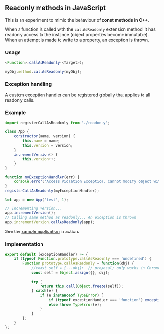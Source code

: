 ## Readonly methods in JavaScript

This is an experiment to mimic the behaviour of **const methods in C++**. 

When a function is called with the `callAsReadonly` extension method, it has readonly access to the instance (object properties become immutable). When an attempt is made to write to a property, an exception is thrown. 

### Usage
```javascript
<Function>.callAsReadonly(<Target>);

myObj.method.callAsReadonly(myObj);
```

### Exception handling
A custom exception handler can be registered globally that applies to all readonly calls.


### Example
```javascript
import registerCallAsReadonly from './readonly';

class App {
    constructor(name, version) {
        this.name = name;
        this.version = version;
    }
    incrementVersion() {
        this.version++;
    }
}

function myExceptionHandler(err) {
    console.error('Access Violation Exception. Cannot modify object with readonly access.');
}
registerCallAsReadonly(myExceptionHandler);

let app = new App('test', 1);

// Incrementing version...
app.incrementVersion();
// Calling same method as readonly... An exception is thrown
app.incrementVersion.callAsReadonly(app);
```

See the [sample application](https://stackblitz.com/edit/react-7um1jz) in action.


### Implementation
```javascript
export default (exceptionHandler) => {
    if (typeof Function.prototype.callAsReadonly === 'undefined') {
        Function.prototype.callAsReadonly = function(obj) {
            //const self = {...obj};  // proposal; only works in Chrome at the moment
            const self = Object.assign({}, obj);
            
            try {
                return this.call(Object.freeze(self));
            } catch(e) {
                if (e instanceof TypeError) {
                    if (typeof exceptionHandler === 'function') exceptionHandler(e);
                    else throw TypeError(e);
                }
            }
        };
    }
};
```
